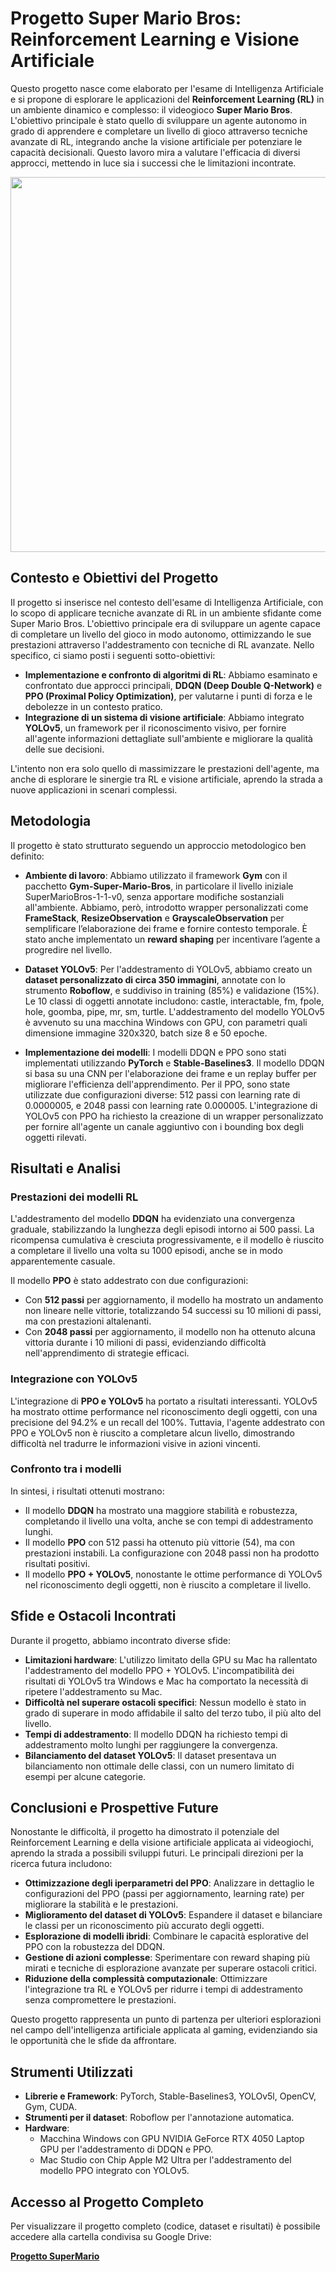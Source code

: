 # Progetto Super Mario Bros: Reinforcement Learning e Visione Artificiale

Questo progetto nasce come elaborato per l'esame di Intelligenza Artificiale e si propone di esplorare le applicazioni del **Reinforcement Learning (RL)** in un ambiente dinamico e complesso: il videogioco **Super Mario Bros**. L'obiettivo principale è stato quello di sviluppare un agente autonomo in grado di apprendere e completare un livello di gioco attraverso tecniche avanzate di RL, integrando anche la visione artificiale per potenziare le capacità decisionali. Questo lavoro mira a valutare l'efficacia di diversi approcci, mettendo in luce sia i successi che le limitazioni incontrate.

<div style="text-align: center;">
  <img src="https://media.githubusercontent.com/media/VittorioCiancio/progettoAI24-25--SuperMarioBros/main/Demo_Mario.gif" width="600">
</div>

## Contesto e Obiettivi del Progetto

Il progetto si inserisce nel contesto dell'esame di Intelligenza Artificiale, con lo scopo di applicare tecniche avanzate di RL in un ambiente sfidante come Super Mario Bros. L'obiettivo principale era di sviluppare un agente capace di completare un livello del gioco in modo autonomo, ottimizzando le sue prestazioni attraverso l'addestramento con tecniche di RL avanzate. Nello specifico, ci siamo posti i seguenti sotto-obiettivi:

*   **Implementazione e confronto di algoritmi di RL**: Abbiamo esaminato e confrontato due approcci principali, **DDQN (Deep Double Q-Network)** e **PPO (Proximal Policy Optimization)**, per valutarne i punti di forza e le debolezze in un contesto pratico.
*   **Integrazione di un sistema di visione artificiale**: Abbiamo integrato **YOLOv5**, un framework per il riconoscimento visivo, per fornire all'agente informazioni dettagliate sull'ambiente e migliorare la qualità delle sue decisioni.

L'intento non era solo quello di massimizzare le prestazioni dell'agente, ma anche di esplorare le sinergie tra RL e visione artificiale, aprendo la strada a nuove applicazioni in scenari complessi.

## Metodologia

Il progetto è stato strutturato seguendo un approccio metodologico ben definito:

*   **Ambiente di lavoro**: Abbiamo utilizzato il framework **Gym** con il pacchetto **Gym-Super-Mario-Bros**, in particolare il livello iniziale SuperMarioBros-1-1-v0, senza apportare modifiche sostanziali all'ambiente. Abbiamo, però, introdotto wrapper personalizzati come **FrameStack**, **ResizeObservation** e **GrayscaleObservation** per semplificare l’elaborazione dei frame e fornire contesto temporale. È stato anche implementato un **reward shaping** per incentivare l’agente a progredire nel livello.

*   **Dataset YOLOv5**: Per l'addestramento di YOLOv5, abbiamo creato un **dataset personalizzato di circa 350 immagini**, annotate con lo strumento **Roboflow**, e suddiviso in training (85%) e validazione (15%). Le 10 classi di oggetti annotate includono: castle, interactable, fm, fpole, hole, goomba, pipe, mr, sm, turtle. L'addestramento del modello YOLOv5 è avvenuto su una macchina Windows con GPU, con parametri quali dimensione immagine 320x320, batch size 8 e 50 epoche.

*   **Implementazione dei modelli**: I modelli DDQN e PPO sono stati implementati utilizzando **PyTorch** e **Stable-Baselines3**. Il modello DDQN si basa su una CNN per l'elaborazione dei frame e un replay buffer per migliorare l'efficienza dell'apprendimento.  Per il PPO, sono state utilizzate due configurazioni diverse: 512 passi con learning rate di 0.0000005, e 2048 passi con learning rate 0.000005. L'integrazione di YOLOv5 con PPO ha richiesto la creazione di un wrapper personalizzato per fornire all'agente un canale aggiuntivo con i bounding box degli oggetti rilevati.

## Risultati e Analisi

### Prestazioni dei modelli RL

L'addestramento del modello **DDQN** ha evidenziato una convergenza graduale, stabilizzando la lunghezza degli episodi intorno ai 500 passi. La ricompensa cumulativa è cresciuta progressivamente, e il modello è riuscito a completare il livello una volta su 1000 episodi, anche se in modo apparentemente casuale.

Il modello **PPO** è stato addestrato con due configurazioni:
*   Con **512 passi** per aggiornamento, il modello ha mostrato un andamento non lineare nelle vittorie, totalizzando 54 successi su 10 milioni di passi, ma con prestazioni altalenanti.
*   Con **2048 passi** per aggiornamento, il modello non ha ottenuto alcuna vittoria durante i 10 milioni di passi, evidenziando difficoltà nell'apprendimento di strategie efficaci.

### Integrazione con YOLOv5

L'integrazione di **PPO e YOLOv5** ha portato a risultati interessanti. YOLOv5 ha mostrato ottime performance nel riconoscimento degli oggetti, con una precisione del 94.2% e un recall del 100%. Tuttavia, l'agente addestrato con PPO e YOLOv5 non è riuscito a completare alcun livello, dimostrando difficoltà nel tradurre le informazioni visive in azioni vincenti.

### Confronto tra i modelli

In sintesi, i risultati ottenuti mostrano:

*   Il modello **DDQN** ha mostrato una maggiore stabilità e robustezza, completando il livello una volta, anche se con tempi di addestramento lunghi.
*   Il modello **PPO** con 512 passi ha ottenuto più vittorie (54), ma con prestazioni instabili. La configurazione con 2048 passi non ha prodotto risultati positivi.
*   Il modello **PPO + YOLOv5**, nonostante le ottime performance di YOLOv5 nel riconoscimento degli oggetti, non è riuscito a completare il livello.

## Sfide e Ostacoli Incontrati

Durante il progetto, abbiamo incontrato diverse sfide:

*   **Limitazioni hardware**: L'utilizzo limitato della GPU su Mac ha rallentato l'addestramento del modello PPO + YOLOv5. L'incompatibilità dei risultati di YOLOv5 tra Windows e Mac ha comportato la necessità di ripetere l'addestramento su Mac.
*   **Difficoltà nel superare ostacoli specifici**: Nessun modello è stato in grado di superare in modo affidabile il salto del terzo tubo, il più alto del livello.
*   **Tempi di addestramento**: Il modello DDQN ha richiesto tempi di addestramento molto lunghi per raggiungere la convergenza.
*   **Bilanciamento del dataset YOLOv5**: Il dataset presentava un bilanciamento non ottimale delle classi, con un numero limitato di esempi per alcune categorie.

## Conclusioni e Prospettive Future

Nonostante le difficoltà, il progetto ha dimostrato il potenziale del Reinforcement Learning e della visione artificiale applicata ai videogiochi, aprendo la strada a possibili sviluppi futuri. Le principali direzioni per la ricerca futura includono:

*   **Ottimizzazione degli iperparametri del PPO**: Analizzare in dettaglio le configurazioni del PPO (passi per aggiornamento, learning rate) per migliorare la stabilità e le prestazioni.
*   **Miglioramento del dataset di YOLOv5**: Espandere il dataset e bilanciare le classi per un riconoscimento più accurato degli oggetti.
*   **Esplorazione di modelli ibridi**: Combinare le capacità esplorative del PPO con la robustezza del DDQN.
*   **Gestione di azioni complesse**: Sperimentare con reward shaping più mirati e tecniche di esplorazione avanzate per superare ostacoli critici.
*   **Riduzione della complessità computazionale**: Ottimizzare l'integrazione tra RL e YOLOv5 per ridurre i tempi di addestramento senza compromettere le prestazioni.

Questo progetto rappresenta un punto di partenza per ulteriori esplorazioni nel campo dell'intelligenza artificiale applicata al gaming, evidenziando sia le opportunità che le sfide da affrontare.

## Strumenti Utilizzati

*   **Librerie e Framework**: PyTorch, Stable-Baselines3, YOLOv5l, OpenCV, Gym, CUDA.
*   **Strumenti per il dataset**: Roboflow per l'annotazione automatica.
*   **Hardware**:
    *   Macchina Windows con GPU NVIDIA GeForce RTX 4050 Laptop GPU per l'addestramento di DDQN e PPO.
    *   Mac Studio con Chip Apple M2 Ultra per l'addestramento del modello PPO integrato con YOLOv5.


## Accesso al Progetto Completo
Per visualizzare il progetto completo (codice, dataset e risultati) è possibile accedere alla cartella condivisa su Google Drive:

[**Progetto SuperMario**](https://drive.google.com/drive/u/2/folders/1JG1K9eyDDPCn6m_y4dmqNnEn63csLQ-9)

